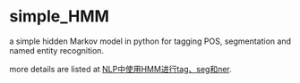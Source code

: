 # simple_HMM
a simple hidden Markov model in python for tagging POS, segmentation and named entity recognition.

more details are listed at [NLP中使用HMM进行tag、seg和ner](http://tripleday.github.io/2016/07/28/hmm4nlp/).
